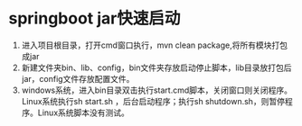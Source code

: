 # springboot jar快速启动

1. 进入项目根目录，打开cmd窗口执行，mvn clean package,将所有模块打包成jar
2. 新建文件夹bin、lib、config，bin文件夹存放启动停止脚本，lib目录放打包后jar，config文件存放配置文件。
3. windows系统，进入bin目录双击执行start.cmd脚本，关闭窗口则关闭程序。Linux系统执行sh start.sh ，后台启动程序；执行sh shutdown.sh，则暂停程序。Linux系统脚本没有测试。

